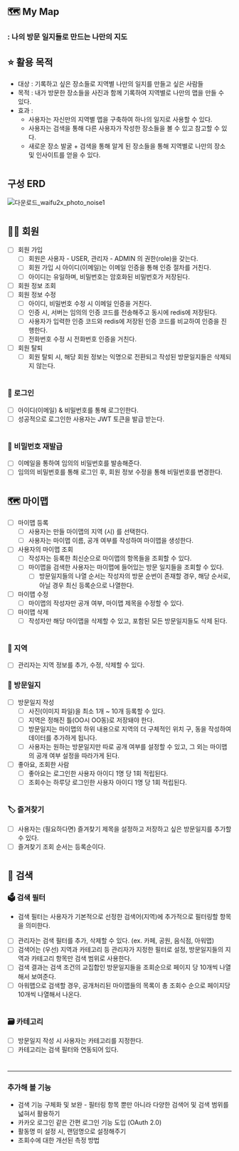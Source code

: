 ## 🗺️ My Map
### : 나의 방문 일지들로 만드는 나만의 지도

## ⭐ 활용 목적 
* 대상 : 기록하고 싶은 장소들로 지역별 나만의 일지를 만들고 싶은 사람들
* 목적 : 내가 방문한 장소들을 사진과 함께 기록하여 지역별로 나만의 맵을 만들 수 있다.
* 효과 :
  * 사용자는 자신만의 지역별 맵을 구축하여 하나의 일지로 사용할 수 있다.
  * 사용자는 검색을 통해 다른 사용자가 작성한 장소들을 볼 수 있고 참고할 수 있다.
  * 새로운 장소 발굴 + 검색을 통해 알게 된 장소들을 통해 지역별로 나만의 장소 및 인사이트를 얻을 수 있다.
# 
## 구성 ERD
![다운로드_waifu2x_photo_noise1](https://github.com/seowonn/my-map/assets/144876148/8bf878f2-2242-47bd-8508-f606108fe42f)
#
## 🙎‍♀ 회원
- [ ] 회원 가입
  - [ ] 회원은 사용자 - USER, 관리자 - ADMIN 의 권한(role)을 갖는다.
  - [ ] 회원 가입 시 아이디(이메일)는 이메일 인증을 통해 인증 절차를 거친다.
  - [ ] 아이디는 유일하며, 비밀번호는 암호화된 비밀번호가 저장된다.
- [ ] 회원 정보 조회
- [ ] 회원 정보 수정
  - [ ] 아이디, 비밀번호 수정 시 이메일 인증을 거친다.
   - [ ] 인증 시, 서버는 임의의 인증 코드를 전송해주고 동시에 redis에 저장된다.
   - [ ] 사용자가 입력한 인증 코드와 redis에 저장된 인증 코드를 비교하여 인증을 진행한다.
  - [ ] 전화번호 수정 시 전화번호 인증을 거친다.
- [ ] 회원 탈퇴
  - [ ] 회원 탈퇴 시, 해당 회원 정보는 익명으로 전환되고 작성된 방문일지들은 삭제되지 않는다.
#
### 🔐 로그인
- [ ] 아이디(이메일) & 비밀번호를 통해 로그인한다.
- [ ] 성공적으로 로그인한 사용자는 JWT 토큰을 발급 받는다.
#
### 🔑 비밀번호 재발급
- [ ] 이메일을 통하여 임의의 비밀번호를 발송해준다.
- [ ] 임의의 비밀번호를 통해 로그인 후, 회원 정보 수정을 통해 비밀번호를 변경한다.
#
## 🗺️ 마이맵
- [ ] 마이맵 등록
  - [ ] 사용자는 만들 마이맵의 지역 (시) 를 선택한다. 
  - [ ] 사용자는 마이맵 이름, 공개 여부를 작성하여 마이맵을 생성한다.
- [ ] 사용자의 마이맵 조회
  - [ ] 작성자는 등록한 최신순으로 마이맵의 항목들을 조회할 수 있다.
  - [ ] 마이맵을 검색한 사용자는 마이맵에 들어있는 방문 일지들을 조회할 수 있다.
    - [ ] 방문일지들의 나열 순서는 작성자의 방문 순번이 존재할 경우, 해당 순서로, 아닐 경우 최신 등록순으로 나열한다. 
- [ ] 마이맵 수정
  - [ ] 마이맵의 작성자만 공개 여부, 마이맵 제목을 수정할 수 있다.
- [ ] 마이맵 삭제
  - [ ] 작성자만 해당 마이맵을 삭제할 수 있고, 포함된 모든 방문일지들도 삭제 된다.  
#
### 🏡 지역 
- [ ] 관리자는 지역 정보를 추가, 수정, 삭제할 수 있다.
### 📗 방문일지
- [ ] 방문일지 작성
  - [ ] 사진(이미지 파일)을  최소 1개 ~ 10개 등록할 수 있다.
  - [ ] 지역은 정해진 틀(OO시 OO동)로 저장돼야 한다.
  - [ ] 방문일지는 마이맵의 하위 내용으로 지역의 더 구체적인 위치 구, 동을 작성하여 데이터를 추가하게 됩니다.
  - [ ] 사용자는 원하는 방문일지만 따로 공개 여부를 설정할 수 있고, 그 외는 마이맵의 공개 여부 설정을 따라가게 된다. 
- [ ] 좋아요, 조회한 사람
  - [ ] 좋아요는 로그인한 사용자 아이디 1명 당 1회 적립된다.
  - [ ] 조회수는 하루당 로그인한 사용자 아이디 1명 당 1회 적립된다.
#
### 🏷️ 즐겨찾기
  - [ ] 사용자는 (필요하다면) 즐겨찾기 제목을 설정하고 저장하고 싶은 방문일지를 추가할 수 있다.
  - [ ] 즐겨찾기 조회 순서는 등록순이다.
#
## 🔎 검색
### 🗳️ 검색 필터
* 검색 필터는 사용자가 기본적으로 선정한 검색어(지역)에 추가적으로 필터링할 항목을 의미한다.
- [ ] 관리자는 검색 필터를 추가, 삭제할 수 있다. (ex. 카페, 공원, 음식점, 아워맵)
- [ ] 검색어는 (우선) 지역과 카테고리 등 관리자가 지정한 필터로 설정, 방문일지들의 지역과 카테고리 항목만 검색 범위로 사용한다.
- [ ] 검색 결과는 검색 조건의 교집합인 방문일지들을 조회순으로 페이지 당 10개씩 나열해서 보여준다.
- [ ] 아워맵으로 검색할 경우, 공개처리된 마이맵들의 목록이 총 조회수 순으로 페이지당 10개씩 나열해서 나온다.
#
### 🗃️ 카테고리
- [ ] 방문일지 작성 시 사용자는 카테고리를 지정한다.
- [ ] 카테고리는 검색 필터와 연동되어 있다. 
#
---
### 추가해 볼 기능
* 검색 기능 구체화 및 보완 - 필터링 항목 뿐만 아니라 다양한 검색어 및 검색 범위를 넓혀서 활용하기
* 카카오 로그인 같은 간편 로그인 기능 도입 (OAuth 2.0)
* 활동명 미 설정 시, 랜덤명으로 설정해주기
* 조회수에 대한 개선된 측정 방법
